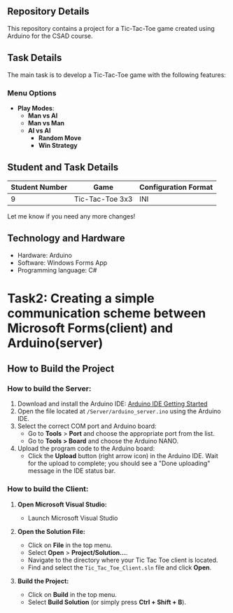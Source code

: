 ## Repository Details
This repository contains a project for a Tic-Tac-Toe game created using Arduino for the CSAD course.

## Task Details
The main task is to develop a Tic-Tac-Toe game with the following features:

### Menu Options
- **Play Modes**:
  - **Man vs AI**
  - **Man vs Man**
  - **AI vs AI**
    - **Random Move**
    - **Win Strategy**
## Student and Task Details

| **Student Number** | **Game**            | **Configuration Format** |
|---------------------|---------------------|--------------------------|
| 9                   | Tic-Tac-Toe 3x3     | INI                      |

Let me know if you need any more changes!
## Technology and Hardware
- Hardware: Arduino
- Software: Windows Forms App
- Programming language: C#

# Task2: Creating a simple communication scheme between Microsoft Forms(client) and Arduino(server)

## How to Build the Project

### How to build the Server:
1. Download and install the Arduino IDE: [Arduino IDE Getting Started](https://docs.arduino.cc/tutorials/nano/nano-getting-started/)
2. Open the file located at `/Server/arduino_server.ino` using the Arduino IDE.
3. Select the correct COM port and Arduino board:
   - Go to **Tools** > **Port** and choose the appropriate port from the list.
   - Go to **Tools > Board** and choose the Arduino NANO.
4. Upload the program code to the Arduino board:
   - Click the **Upload** button (right arrow icon) in the Arduino IDE. Wait for the upload to complete; you should see a "Done uploading" message in the IDE status bar.

### How to build the Client:
1. **Open Microsoft Visual Studio:**
   - Launch Microsoft Visual Studio 

2. **Open the Solution File:**
   - Click on **File** in the top menu.
   - Select **Open** > **Project/Solution...**.
   - Navigate to the directory where your Tic Tac Toe client is located.
   - Find and select the `Tic_Tac_Toe_Client.sln` file and click **Open**.

4. **Build the Project:**
   - Click on **Build** in the top menu.
   - Select **Build Solution** (or simply press **Ctrl + Shift + B**).
